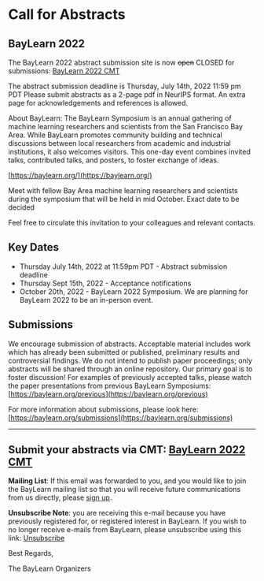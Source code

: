 # Call for Abstracts #
## BayLearn 2022 ##
The BayLearn 2022 abstract submission site is now <strike>open</strike> CLOSED for submissions:
[BayLearn 2022 CMT](https://cmt3.research.microsoft.com/BAYLEARN2022)

The abstract submission deadline is Thursday, July 14th, 2022 11:59 pm PDT Please submit abstracts as a 2-page pdf in NeurIPS format. An extra page for acknowledgements and references is allowed.

About BayLearn:
The BayLearn Symposium is an annual gathering of machine learning researchers and scientists from the San Francisco Bay Area. While BayLearn promotes community building and technical discussions between local researchers from academic and industrial institutions, it also welcomes visitors. This one-day event combines invited talks, contributed talks, and posters, to foster exchange of ideas.

[https://baylearn.org/](https://baylearn.org/)

Meet with fellow Bay Area machine learning researchers and scientists during the symposium that will be held in mid October. Exact date to be decided

Feel free to circulate this invitation to your colleagues and relevant contacts.

## Key Dates ##

* Thursday July 14th, 2022 at 11:59pm PDT - Abstract submission deadline
* Thursday Sept 15th, 2022 - Acceptance notifications
* October 20th, 2022 - BayLearn 2022 Symposium. We are planning for BayLearn 2022 to be an in-person event.

## Submissions ##
We encourage submission of abstracts. Acceptable material includes work which has already been submitted or published, preliminary results and controversial findings. We do not intend to publish paper proceedings; only abstracts will be shared through an online repository. Our primary goal is to foster discussion!  For examples of previously accepted talks, please watch the paper presentations from previous BayLearn Symposiums: [https://baylearn.org/previous](https://baylearn.org/previous)

For more information about submissions, please look here:[https://baylearn.org/submissions](https://baylearn.org/submissions)

----
Submit your abstracts via CMT: [BayLearn 2022 CMT](https://cmt3.research.microsoft.com/BAYLEARN2022)
----

**Mailing List**: If this email was forwarded to you, and you would like to join the BayLearn mailing list so that you will receive future communications from us directly, please [sign up](https://list.baylearn.org/mailer/l/iHwPEe61leoxvMT7ANGClw/YwEnSkq9LzcIyIaSGdlr2Q/SzHRMsG0zf6W892uy0h4AKtQ).

**Unsubscribe Note**: you are receiving this e-mail because you have previously registered for, or registered interest in BayLearn.  If you wish to no longer receive e-mails from BayLearn, please unsubscribe using this link: [Unsubscribe](https://list.baylearn.org/mailer/unsubscribe/WsG6OU714cJzT6LnG8UxV2h2Gx5KeomnYZ9HIcIxIhE/5QCXfSt763TX8FsG6ZwtN5rg/SzHRMsG0zf6W892uy0h4AKtQ)



Best Regards,

The BayLearn Organizers
